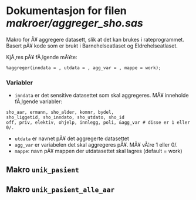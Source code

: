 
# Dokumentasjon for filen *makroer/aggreger_sho.sas*

Makro for Ã¥ aggregere datasett, slik at det kan brukes i rateprogrammet.
Basert pÃ¥ kode som er brukt i Barnehelseatlaset og Eldrehelseatlaset.

KjÃ¸res pÃ¥ fÃ¸lgende mÃ¥te:
```
%aggreger(inndata = , utdata = , agg_var = , mappe = work);
```

### Variabler
- `inndata` er det sensitive datasettet som skal aggregeres. MÃ¥ inneholde fÃ¸lgende variabler:

```
sho_aar, ermann, sho_alder, komnr, bydel, 
sho_liggetid, sho_inndato, sho_utdato, sho_id
off, priv, elektiv, ohjelp, innlegg, poli, &agg_var # disse er 1 eller 0/.
```

- `utdata` er navnet pÃ¥ det aggregerte datasettet
- `agg_var` er variabelen det skal aggregeres pÃ¥. MÃ¥ vÃ¦re 1 eller 0/.
- `mappe`: navn pÃ¥ mappen der utdatasettet skal lagres (default = work)


## Makro `unik_pasient`


## Makro `unik_pasient_alle_aar`

